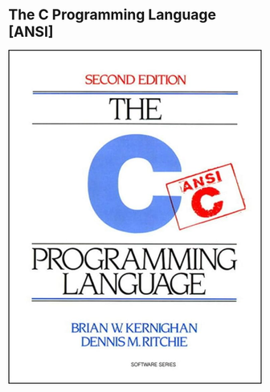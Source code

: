 # The C Programming Language [ANSI]

![The C Programming Language Book 2nd Edotion](/img/51EyaJeebHL._AC_UF1000,1000_QL80_.jpg)


